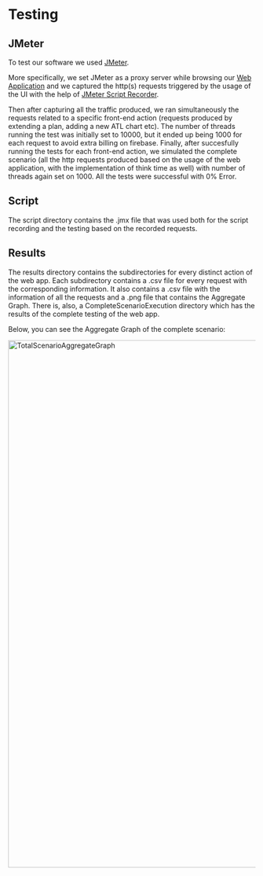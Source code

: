 # Testing

## JMeter

To test our software we used [JMeter](https://jmeter.apache.org/).

More specifically, we set JMeter as a proxy server while browsing our [Web Application](https://saas2022-19.web.app/) and we captured the http(s) requests triggered by the usage of the UI with the help of [JMeter Script Recorder](https://jmeter.apache.org/usermanual/jmeter_proxy_step_by_step.html).

Then after capturing all the traffic produced, we ran simultaneously the requests related to a specific front-end action (requests produced by extending a plan, adding a new ATL chart etc). The number of threads running the test was initially set to 10000, but it ended up being 1000 for each request to avoid extra billing on firebase. Finally, after succesfully running the tests for each front-end action, we simulated the complete scenario (all the http requests produced based on the usage of the web application, with the implementation of think time as well) with number of threads again set on 1000. All the tests were successful with 0% Error.
  
## Script

The script directory contains the .jmx file that was used both for the script recording and the testing based on the recorded requests.

## Results

The results directory contains the subdirectories for every distinct action of the web app. Each subdirectory contains a .csv file for every request with the corresponding information. It also contains a .csv file with the information of all the requests and a .png file that contains the Aggregate Graph. There is, also, a CompleteScenarioExecution directory which has the results of the complete testing of the web app. 

Below, you can see the Aggregate Graph of the complete scenario:

<img width="1073" alt="TotalScenarioAggregateGraph" src="https://user-images.githubusercontent.com/58773659/177205380-02aa3220-b373-4c9a-b949-21232001fdd0.png">
